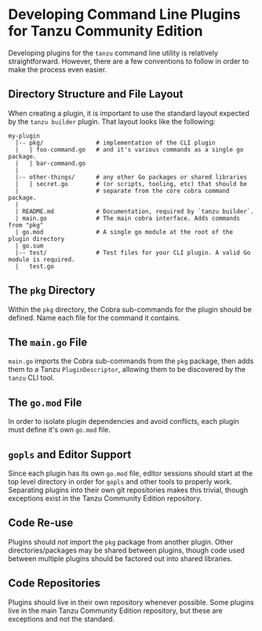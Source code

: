 # Developing Command Line Plugins for Tanzu Community Edition

Developing plugins for the `tanzu` command line utility is relatively straightforward.
However, there are a few conventions to follow in order to make the process even easier.

## Directory Structure and File Layout

When creating a plugin, it is important to use the standard layout expected by the `tanzu builder` plugin.
That layout looks like the following:

```shell
my-plugin
  |-- pkg/               # implementation of the CLI plugin
  |   | foo-command.go   # and it's various commands as a single go package.
  |   | bar-command.go
  |                              
  |-- other-things/      # any other Go packages or shared libraries
  |   | secret.go        # (or scripts, tooling, etc) that should be 
  |                      # separate from the core cobra command package.
  |
  | README.md            # Documentation, required by `tanzu builder`.
  | main.go              # The main cobra interface. Adds commands from "pkg"
  | go.mod               # A single go module at the root of the plugin directory
  | go.sum
  |-- test/              # Test files for your CLI plugin. A valid Go module is required.
  |   test.go
```

## The `pkg` Directory

Within the `pkg` directory, the Cobra sub-commands for the plugin should be defined.
Name each file for the command it contains.

## The `main.go` File

`main.go` imports the Cobra sub-commands from the `pkg` package, then adds them to a Tanzu `PluginDescriptor`, allowing them to be discovered by the `tanzu` CLI tool.

## The `go.mod` File

In order to isolate plugin dependencies and avoid conflicts, each plugin must define it's own `go.mod` file.

## `gopls` and Editor Support

Since each plugin has its own `go.mod` file, editor sessions should start at the top level directory in order for `gopls` and other tools to properly work.
Separating plugins into their own git repositories makes this trivial, though exceptions exist in the Tanzu Community Edition repository.

## Code Re-use

Plugins should _not_ import the `pkg` package from another plugin.
Other directories/packages may be shared between plugins, though code used between multiple plugins should be factored out into shared libraries.

## Code Repositories

Plugins should live in their own repository whenever possible.
Some plugins live in the main Tanzu Community Edition repository, but these are exceptions and not the standard.